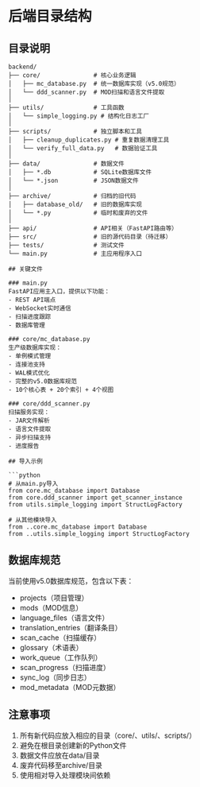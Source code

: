# 后端目录结构

## 目录说明

```
backend/
├── core/               # 核心业务逻辑
│   ├── mc_database.py  # 统一数据库实现（v5.0规范）
│   └── ddd_scanner.py  # MOD扫描和语言文件提取
│
├── utils/              # 工具函数
│   └── simple_logging.py # 结构化日志工厂
│
├── scripts/            # 独立脚本和工具
│   ├── cleanup_duplicates.py # 重复数据清理工具
│   └── verify_full_data.py   # 数据验证工具
│
├── data/               # 数据文件
│   ├── *.db            # SQLite数据库文件
│   └── *.json          # JSON数据文件
│
├── archive/            # 归档的旧代码
│   ├── database_old/   # 旧的数据库实现
│   └── *.py            # 临时和废弃的文件
│
├── api/                # API相关（FastAPI路由等）
├── src/                # 旧的源代码目录（待迁移）
├── tests/              # 测试文件
└── main.py             # 主应用程序入口

## 关键文件

### main.py
FastAPI应用主入口，提供以下功能：
- REST API端点
- WebSocket实时通信
- 扫描进度跟踪
- 数据库管理

### core/mc_database.py
生产级数据库实现：
- 单例模式管理
- 连接池支持
- WAL模式优化
- 完整的v5.0数据库规范
- 10个核心表 + 20个索引 + 4个视图

### core/ddd_scanner.py
扫描服务实现：
- JAR文件解析
- 语言文件提取
- 异步扫描支持
- 进度报告

## 导入示例

```python
# 从main.py导入
from core.mc_database import Database
from core.ddd_scanner import get_scanner_instance
from utils.simple_logging import StructLogFactory

# 从其他模块导入
from ..core.mc_database import Database
from ..utils.simple_logging import StructLogFactory
```

## 数据库规范

当前使用v5.0数据库规范，包含以下表：
- projects（项目管理）
- mods（MOD信息）
- language_files（语言文件）
- translation_entries（翻译条目）
- scan_cache（扫描缓存）
- glossary（术语表）
- work_queue（工作队列）
- scan_progress（扫描进度）
- sync_log（同步日志）
- mod_metadata（MOD元数据）

## 注意事项

1. 所有新代码应放入相应的目录（core/、utils/、scripts/）
2. 避免在根目录创建新的Python文件
3. 数据文件应放在data/目录
4. 废弃代码移至archive/目录
5. 使用相对导入处理模块间依赖